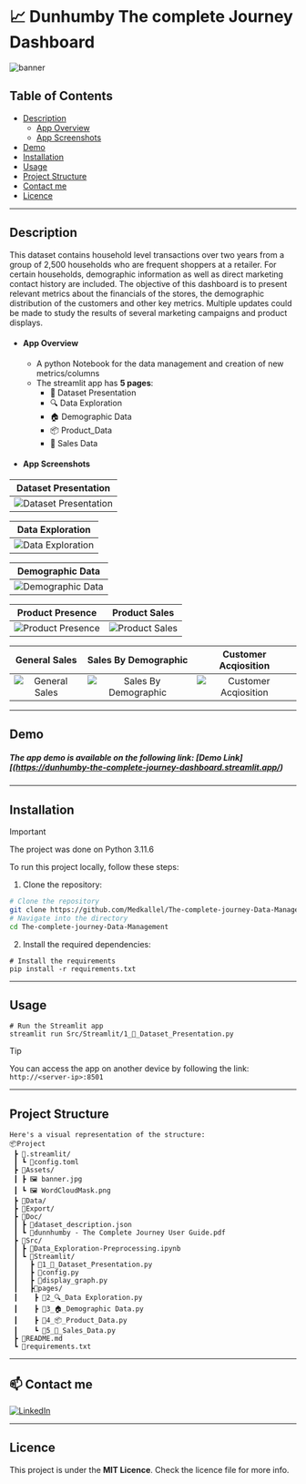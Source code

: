 # 📈 Dunhumby The complete Journey Dashboard
![banner](https://github.com/Med-Kallel/Dunhumby-The-complete-Journey-Dashboard/assets/173089953/1e6b69ab-9df3-453d-96c0-e05aeb1c6ce6)
## Table of Contents

-   [Description](#description)
    -   [App Overview](#app-overview)
    -   [App Screenshots](#app-screenshots)
-   [Demo](#demo)
-   [Installation](#installation)
-   [Usage](#usage)
-   [Project Structure](#project-structure)
-   [Contact me](#contact)
-   [Licence](#licence)
---
## Description
 This dataset contains household level transactions over two years from a group of 2,500 households who are frequent shoppers at a retailer. For certain households, demographic information as well as direct marketing contact history are included. The objective of this dashboard is to present relevant metrics about the financials of the stores, the demographic distribution of the customers and other key metrics. Multiple updates could be made to study the results of several marketing campaigns and product displays.
- #### App Overview
    - A python Notebook for the data management and creation of new metrics/columns
    - The streamlit app has **5 pages**: 
        - 👋 Dataset Presentation
        - 🔍 Data Exploration
        - 🏠 Demographic Data
        - 📦 Product_Data
        - 🧮 Sales Data  
- #### App Screenshots

|Dataset Presentation |
|:--------------------:|
| ![Dataset Presentation](https://github.com/Med-Kallel/Dunhumby-The-complete-Journey-Dashboard/assets/173089953/b39dcf96-d916-4a17-9dea-2f82b20b36be)|

| Data Exploration|
|:----------------:|
|![Data Exploration](https://github.com/Med-Kallel/Dunhumby-The-complete-Journey-Dashboard/assets/173089953/c9e7585b-a539-4bfc-9fbd-b356e0edccb9)|

|Demographic Data |
|:----------------:|
|![Demographic Data](https://github.com/Med-Kallel/Dunhumby-The-complete-Journey-Dashboard/assets/173089953/5e1abe36-b641-4a43-b9f4-0ce24f76f652)|

| Product Presence |Product Sales |
|:------------:|:----------:|
| ![Product Presence](https://github.com/Med-Kallel/Dunhumby-The-complete-Journey-Dashboard/assets/173089953/55080946-cbbf-4f2f-82de-8d4dcfc9d687)|![Product Sales](https://github.com/Med-Kallel/Dunhumby-The-complete-Journey-Dashboard/assets/173089953/d546cf6d-075b-44d0-9e8b-8e63f773cb6a)|

| General Sales | Sales By Demographic  | Customer Acqiosition  |
|:----------:|:----------:|:----------:|
| ![General Sales](https://github.com/Med-Kallel/Dunhumby-The-complete-Journey-Dashboard/assets/173089953/4f6788e4-6e9e-4d78-9fca-2769589e77b5)|![Sales By Demographic](https://github.com/Med-Kallel/Dunhumby-The-complete-Journey-Dashboard/assets/173089953/58acb585-e298-48f9-ba40-a699b71e119e)| ![Customer Acqiosition](https://github.com/Med-Kallel/Dunhumby-The-complete-Journey-Dashboard/assets/173089953/09d32935-8b6e-45d5-813b-0407453b71bd)|

---
## Demo
##### The app demo is available on the following link: **[Demo Link][(https://dunhumby-the-complete-journey-dashboard.streamlit.app/)**
---
## Installation

> [!IMPORTANT]
> The project was done on Python 3.11.6

To run this project locally, follow these steps:

1. Clone the repository:
```sh
# Clone the repository
git clone https://github.com/Medkallel/The-complete-journey-Data-Management.git
# Navigate into the directory
cd The-complete-journey-Data-Management
```
2. Install the required dependencies:
```
# Install the requirements
pip install -r requirements.txt
```

---
## Usage 
```
# Run the Streamlit app
streamlit run Src/Streamlit/1_👋_Dataset_Presentation.py
```
> [!TIP] 
> You can access the app on another device by following the link: ```http://<server-ip>:8501```

---
## Project Structure
```
Here's a visual representation of the structure:
📦Project
 ┣ 📁.streamlit/
 ┃ ┗ 📜config.toml
 ┣ 📁Assets/
 ┃ ┣ 🖼️ banner.jpg
 ┃ ┗ 🖼️ WordCloudMask.png
 ┣ 📁Data/
 ┣ 📁Export/
 ┣ 📁Doc/
 ┃ ┣ 📜dataset_description.json
 ┃ ┗ 📜dunnhumby - The Complete Journey User Guide.pdf
 ┣ 📁Src/
 ┃ ┣ 🐍Data_Exploration-Preprocessing.ipynb
 ┃ ┗ 📁Streamlit/
 ┃   ┣ 🐍1_👋_Dataset_Presentation.py
 ┃   ┣ 🐍config.py
 ┃   ┣ 🐍display_graph.py
 ┃   ┣📁pages/
 ┃    ┣ 🐍2_🔍_Data Exploration.py
 ┃    ┣ 🐍3_🏠_Demographic Data.py
 ┃    ┣ 🐍4_📦_Product_Data.py
 ┃    ┗ 🐍5_🧮_Sales_Data.py
 ┣ 📜README.md
 ┗ 📜requirements.txt
```
---
## 📫 Contact me
<p>
<a href="https://www.linkedin.com/in/mohamed-kallel/">
<img alt="LinkedIn" src="https://img.shields.io/badge/linkedin-%230077B5.svg?style=for-the-badge&logo=linkedin&logoColor=white"/>
</a> 
<br>
</p>

---
## Licence
This project is under the **MIT Licence**. Check the licence file for more info.
